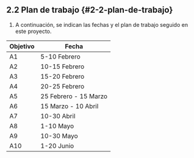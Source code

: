 ## 2.2 Plan de trabajo {#2-2-plan-de-trabajo}

1.  A continuación, se indican las fechas y el plan de trabajo seguido en este proyecto.

| Objetivo | Fecha |
| --- | --- |
| A1 | 5-10 Febrero |
| A2 | 10-15 Febrero |
| A3 | 15-20 Febrero |
| A4 | 20-25 Febrero |
| A5 | 25 Febrero - 15 Marzo |
| A6 | 15 Marzo - 10 Abril |
| A7 | 10-30 Abril |
| A8 | 1-10 Mayo |
| A9 | 10-30 Mayo |
| A10 | 1-20 Junio |